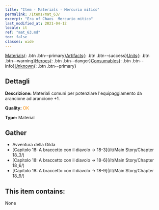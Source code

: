 ```yaml
---
title: "Item - Materials - Mercurio mitico"
permalink: /Items/mat_63/
excerpt: "Era of Chaos  Mercurio mitico"
last_modified_at: 2021-04-12
locale: it
ref: "mat_63.md"
toc: false
classes: wide
---
```

 [Materials](/it/Items/){: .btn .btn--primary}[Artifacts](/it/Items/Artifacts/){: .btn .btn--success}[Units](/it/Items/Units/){: .btn .btn--warning}[Heroes](/it/Items/Heroes/){: .btn .btn--danger}[Consumables](/it/Items/Consumables/){: .btn .btn--info}[Unknown](/it/Items/Unknown/){: .btn .btn--primary}

## Dettagli
 **Descrizione:** Materiali comuni per potenziare l'equipaggiamento da arancione ad arancione +1.

 **Quality:** <span style="color: #FF8C00">OK</span>

 **Type:** Material

## Gather

*    Avventura della Gilda 
*    [Capitolo 18: A braccetto con il diavolo -> 18-3](/it/Main Story/Chapter 18_3/) 
*    [Capitolo 18: A braccetto con il diavolo -> 18-6](/it/Main Story/Chapter 18_6/) 
*    [Capitolo 18: A braccetto con il diavolo -> 18-9](/it/Main Story/Chapter 18_9/) 

## This item contains:

  None

